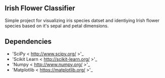 Irish Flower Classifier
------------------------

Simple project for visualizing iris species datset and identiying Irish flower species based on it's sepal and petal dimensions.

Dependencies
------------------------

- 'SciPy < http://www.scipy.org/ >'_
- 'Scikit Learn < http://scikit-learn.org/ >'_
- 'Numpy < http://www.numpy.org/ >'_
- 'Matplotlib < https://matplotlib.org/ >'_
